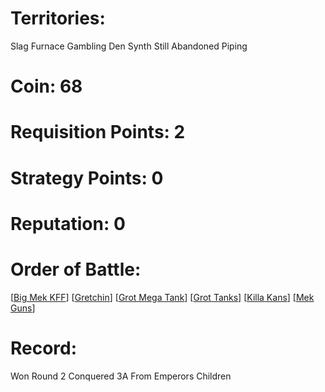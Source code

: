 # Territories: 
Slag Furnace
Gambling Den
Synth Still
Abandoned Piping

# Coin: 68

# Requisition Points: 2

# Strategy Points: 0

# Reputation: 0

# Order of Battle:
[[Big Mek KFF]]
[[Gretchin]]
[[Grot Mega Tank]]
[[Grot Tanks]]
[[Killa Kans]]
[[Mek Guns]]

# Record:
Won Round 2 Conquered 3A From Emperors Children


[//begin]: # "Autogenerated link references for markdown compatibility"
[Big Mek KFF]: big-mek-kff "Big Mek KFF"
[Gretchin]: gretchin "Gretchin"
[Grot Mega Tank]: grot-mega-tank "Grot Mega Tank"
[Grot Tanks]: grot-tanks "Grot Tanks"
[Killa Kans]: killa-kans "Killa Kans"
[Mek Guns]: mek-guns "Mek Guns"
[//end]: # "Autogenerated link references"